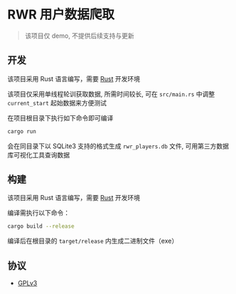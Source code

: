 # RWR 用户数据爬取

> 该项目仅 demo, 不提供后续支持与更新

## 开发

该项目采用 Rust 语言编写，需要 [Rust](https://www.rust-lang.org/) 开发环境

该项目仅采用单线程轮训获取数据, 所需时间较长, 可在 `src/main.rs` 中调整 `current_start` 起始数据来方便测试

在项目根目录下执行如下命令即可编译
``` sh
cargo run
```

会在同目录下以 SQLite3 支持的格式生成 `rwr_players.db` 文件, 可用第三方数据库可视化工具查询数据

## 构建

该项目采用 Rust 语言编写，需要 [Rust](https://www.rust-lang.org/) 开发环境

编译需执行以下命令：
```bash
cargo build --release
```

编译后在根目录的 `target/release` 内生成二进制文件（exe）

## 协议

- [GPLv3](https://opensource.org/licenses/GPL-3.0)

